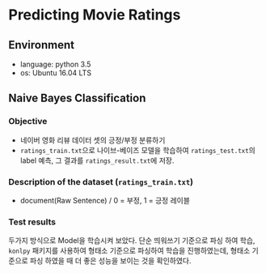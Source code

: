 # Predicting Movie Ratings
## Environment
- language: python 3.5
- os: Ubuntu 16.04 LTS

## Naive Bayes Classification 
### Objective
- 네이버 영화 리뷰 데이터 셋의 긍정/부정 분류하기
- `ratings_train.txt`으로 나이브-베이즈 모델을 학습하여 `ratings_test.txt`의 label 예측, 그 결과를 `ratings_result.txt`에 저장.

### Description of the dataset (`ratings_train.txt`)
- document(Raw Sentence) / 0 = 부정, 1 = 긍정 레이블

### Test results
두가지 방식으로 Model을 학습시켜 보았다. 단순 띄워쓰기 기준으로 파싱 하여 학습, `konlpy` 패키지를 사용하여 형태소 기준으로 파싱하여 학습을 진행하였는데, 형태소 기준으로 파싱 하였을 때 더 좋은 성능을 보이는 것을 확인하였다.